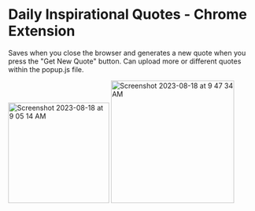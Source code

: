 # Daily Inspirational Quotes - Chrome Extension

Saves when you close the browser and generates a new quote when you press the "Get New Quote" button.
Can upload more or different quotes within the popup.js file.


<img width="205" alt="Screenshot 2023-08-18 at 9 05 14 AM" src="https://github.com/1r0nn/ChromeExtension/assets/112038371/18b1c617-f052-4bd1-bbdf-28a1b425a25a">

<img width="250" alt="Screenshot 2023-08-18 at 9 47 34 AM" src="https://github.com/1r0nn/ChromeExtension/assets/112038371/186fbed5-d179-42aa-ad0e-5ca122a939e1">
